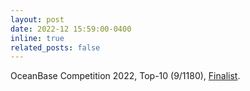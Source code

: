 ```yaml
---
layout: post
date: 2022-12 15:59:00-0400
inline: true
related_posts: false
---
```

OceanBase Competition 2022, Top-10 (9/1180), [Finalist](https://open.oceanbase.com/competition/2022#info). 
